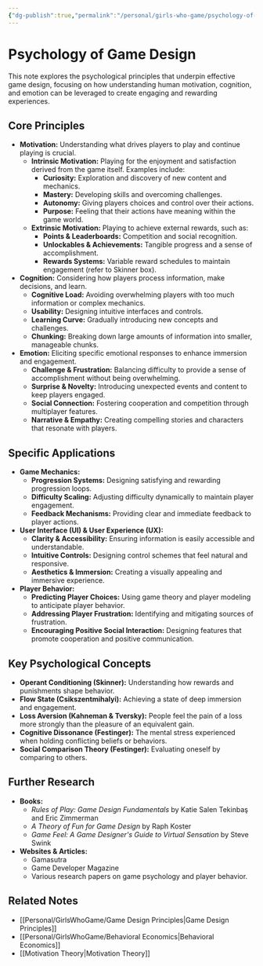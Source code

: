 ```yaml
---
{"dg-publish":true,"permalink":"/personal/girls-who-game/psychology-of-game-design/","tags":["gamedesign"]}
---
```



# Psychology of Game Design

This note explores the psychological principles that underpin effective game design, focusing on how understanding human motivation, cognition, and emotion can be leveraged to create engaging and rewarding experiences.

## Core Principles

*   **Motivation:** Understanding what drives players to play and continue playing is crucial.
    *   **Intrinsic Motivation:** Playing for the enjoyment and satisfaction derived from the game itself. Examples include:
        *   **Curiosity:** Exploration and discovery of new content and mechanics.
        *   **Mastery:** Developing skills and overcoming challenges.
        *   **Autonomy:** Giving players choices and control over their actions.
        *   **Purpose:** Feeling that their actions have meaning within the game world.
    *   **Extrinsic Motivation:** Playing to achieve external rewards, such as:
        *   **Points & Leaderboards:** Competition and social recognition.
        *   **Unlockables & Achievements:** Tangible progress and a sense of accomplishment.
        *   **Rewards Systems:** Variable reward schedules to maintain engagement (refer to Skinner box).
*   **Cognition:** Considering how players process information, make decisions, and learn.
    *   **Cognitive Load:** Avoiding overwhelming players with too much information or complex mechanics.
    *   **Usability:** Designing intuitive interfaces and controls.
    *   **Learning Curve:** Gradually introducing new concepts and challenges.
    *   **Chunking:** Breaking down large amounts of information into smaller, manageable chunks.
*   **Emotion:** Eliciting specific emotional responses to enhance immersion and engagement.
    *   **Challenge & Frustration:** Balancing difficulty to provide a sense of accomplishment without being overwhelming.
    *   **Surprise & Novelty:** Introducing unexpected events and content to keep players engaged.
    *   **Social Connection:** Fostering cooperation and competition through multiplayer features.
    *   **Narrative & Empathy:** Creating compelling stories and characters that resonate with players.

## Specific Applications

*   **Game Mechanics:**
    *   **Progression Systems:** Designing satisfying and rewarding progression loops.
    *   **Difficulty Scaling:** Adjusting difficulty dynamically to maintain player engagement.
    *   **Feedback Mechanisms:** Providing clear and immediate feedback to player actions.
*   **User Interface (UI) & User Experience (UX):**
    *   **Clarity & Accessibility:** Ensuring information is easily accessible and understandable.
    *   **Intuitive Controls:** Designing control schemes that feel natural and responsive.
    *   **Aesthetics & Immersion:** Creating a visually appealing and immersive experience.
*   **Player Behavior:**
    *   **Predicting Player Choices:** Using game theory and player modeling to anticipate player behavior.
    *   **Addressing Player Frustration:** Identifying and mitigating sources of frustration.
    *   **Encouraging Positive Social Interaction:** Designing features that promote cooperation and positive communication.

## Key Psychological Concepts

*   **Operant Conditioning (Skinner):** Understanding how rewards and punishments shape behavior.
*   **Flow State (Csikszentmihalyi):** Achieving a state of deep immersion and engagement.
*   **Loss Aversion (Kahneman & Tversky):** People feel the pain of a loss more strongly than the pleasure of an equivalent gain.
*   **Cognitive Dissonance (Festinger):** The mental stress experienced when holding conflicting beliefs or behaviors.
*   **Social Comparison Theory (Festinger):** Evaluating oneself by comparing to others.

## Further Research

*   **Books:**
    *   *Rules of Play: Game Design Fundamentals* by Katie Salen Tekinbaş and Eric Zimmerman
    *   *A Theory of Fun for Game Design* by Raph Koster
    *   *Game Feel: A Game Designer's Guide to Virtual Sensation* by Steve Swink
*   **Websites & Articles:**
    *   Gamasutra
    *   Game Developer Magazine
    *   Various research papers on game psychology and player behavior.

## Related Notes

*   [[Personal/GirlsWhoGame/Game Design Principles\|Game Design Principles]]
*   [[Personal/GirlsWhoGame/Behavioral Economics\|Behavioral Economics]]
*   [[Motivation Theory\|Motivation Theory]]
